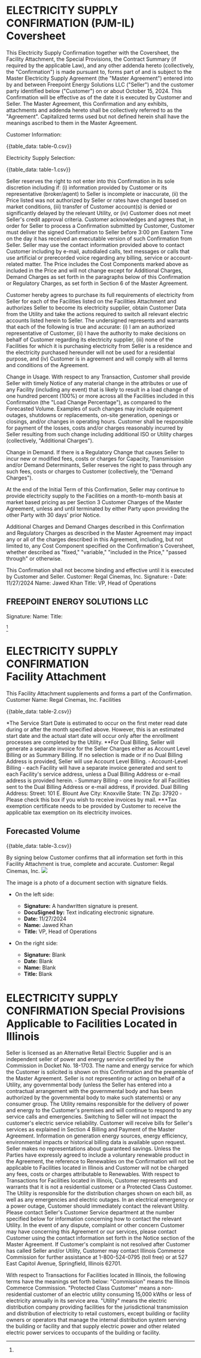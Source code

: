 # ELECTRICITY SUPPLY CONFIRMATION (PJM-IL) Coversheet 

This Electricity Supply Confirmation together with the Coversheet, the Facility Attachment, the Special Provisions, the Contract Summary (if required by the applicable Law), and any other addenda hereto (collectively, the "Confirmation") is made pursuant to, forms part of and is subject to the Master Electricity Supply Agreement (the "Master Agreement") entered into by and between Freepoint Energy Solutions LLC ("Seller") and the customer party identified below ("Customer") on or about October 15, 2024. This Confirmation will be effective as of the date it is executed by Customer and Seller. The Master Agreement, this Confirmation and any exhibits, attachments and addenda hereto shall be collectively referred to as the "Agreement". Capitalized terms used but not defined herein shall have the meanings ascribed to them in the Master Agreement.

Customer Information:

{{table_data: table-0.csv}}

Electricity Supply Selection:

{{table_data: table-1.csv}}

Seller reserves the right to not enter into this Confirmation in its sole discretion including if: (i) information provided by Customer or its representative (broker/agent) to Seller is incomplete or inaccurate, (ii) the Price listed was not authorized by Seller or rates have changed based on market conditions, (iii) transfer of Customer account(s) is denied or significantly delayed by the relevant Utility, or (iv) Customer does not meet Seller's credit approval criteria. Customer acknowledges and agrees that, in order for Seller to process a Confirmation submitted by Customer, Customer must deliver the signed Confirmation to Seller before 3:00 pm Eastern Time on the day it has received an executable version of such Confirmation from Seller. Seller may use the contact information provided above to contact Customer including by e-mail, autodialed calls, text messages or calls that use artificial or prerecorded voice regarding any billing, service or account-related matter. The Price includes the Cost Components marked above as included in the Price and will not change except for Additional Charges, Demand Charges as set forth in the paragraphs below of this Confirmation or Regulatory Charges, as set forth in Section 6 of the Master Agreement.

Customer hereby agrees to purchase its full requirements of electricity from Seller for each of the Facilities listed on the Facilities Attachment and authorizes Seller to become its electricity supplier, obtain Customer Data from the Utility and take the actions required to switch all relevant electric accounts listed herein to Seller. The undersigned represents and warrants that each of the following is true and accurate: (i) I am an authorized representative of Customer, (ii) I have the authority to make decisions on behalf of Customer regarding its electricity supplier, (iii) none of the Facilities for which it is purchasing electricity from Seller is a residence and the electricity purchased hereunder will not be used for a residential purpose, and (iv) Customer is in agreement and will comply with all terms and conditions of the Agreement.

Change in Usage. With respect to any Transaction, Customer shall provide Seller with timely Notice of any material change in the attributes or use of any Facility (including any event) that is likely to result in a load change of one hundred percent (100\%) or more across all the Facilities included in this Confirmation (the "Load Change Percentage"), as compared to the Forecasted Volume. Examples of such changes may include equipment outages, shutdowns or replacements, on-site generation, openings or closings, and/or changes in operating hours. Customer shall be responsible for payment of the losses, costs and/or charges reasonably incurred by Seller resulting from such change including additional ISO or Utility charges (collectively, "Additional Charges").

Change in Demand. If there is a Regulatory Change that causes Seller to incur new or modified fees, costs or charges for Capacity, Transmission and/or Demand Determinants, Seller reserves the right to pass through any such fees, costs or charges to Customer (collectively, the "Demand Charges").

At the end of the Initial Term of this Confirmation, Seller may continue to provide electricity supply to the Facilities on a month-to-month basis at market based pricing as per Section 3 Customer Charges of the Master Agreement, unless and until terminated by either Party upon providing the other Party with 30 days' prior Notice.

Additional Charges and Demand Charges described in this Confirmation and Regulatory Charges as described in the Master Agreement may impact any or all of the charges described in this Agreement, including, but not limited to, any Cost Component specified on the Confirmation's Coversheet, whether described as "fixed," "variable," "included in the Price," "passed through" or otherwise.

This Confirmation shall not become binding and effective until it is executed by Customer and Seller.
Customer: Regal Cinemas, Inc.
Signature: $\square$ Date: $11 / 27 / 2024$
Name: Jawed Khan
Title: VP, Head of Operations

## FREEPOINT ENERGY SOLUTIONS LLC

Signature:
Name:
Title:

[^0]
[^0]:   

# ELECTRICITY SUPPLY CONFIRMATION <br> Facility Attachment 

This Facility Attachment supplements and forms a part of the Confirmation.
Customer Name: Regal Cinemas, Inc.
Facilities

{{table_data: table-2.csv}}

*The Service Start Date is estimated to occur on the first meter read date during or after the month specified above. However, this is an estimated start date and the actual start date will occur only after the enrollment processes are completed by the Utility.
**For Dual Billing, Seller will generate a separate invoice for the Seller Charges either as Account Level Billing or as Summary Billing. If no selection is made or if no Dual Billing Address is provided, Seller will use Account Level Billing.
$\square$ Account-Level Billing - each Facility will have a separate invoice generated and sent to each Facility's service address, unless a Dual Billing Address or e-mail address is provided herein.
$\square$ Summary Billing - one invoice for all Facilities sent to the Dual Billing Address or e-mail address, if provided.
Dual Billing Address: Street: 101 E. Blount Ave
City: Knoxville
State: TN
Zip: 37920
$\square$ Please check this box if you wish to receive invoices by mail.
***Tax exemption certificate needs to be provided by Customer to receive the applicable tax exemption on its electricity invoices.

## Forecasted Volume

{{table_data: table-3.csv}}

By signing below Customer confirms that all information set forth in this Facility Attachment is true, complete and accurate.
Customer: Regal Cinemas, Inc.
![](images/img-0.jpeg)

The image is a photo of a document section with signature fields. 

- On the left side:
  - **Signature:** A handwritten signature is present.
  - **DocuSigned by:** Text indicating electronic signature.
  - **Date:** 11/27/2024
  - **Name:** Jawed Khan
  - **Title:** VP, Head of Operations

- On the right side:
  - **Signature:** Blank
  - **Date:** Blank
  - **Name:** Blank
  - **Title:** Blank

# ELECTRICITY SUPPLY CONFIRMATION Special Provisions Applicable to Facilities Located in Illinois 

Seller is licensed as an Alternative Retail Electric Supplier and is an independent seller of power and energy service certified by the Commission in Docket No. 18-1703. The name and energy service for which the Customer is solicited is shown on this Confirmation and the preamble of the Master Agreement. Seller is not representing or acting on behalf of a Utility, any governmental body (unless the Seller has entered into a contractual arrangement with the governmental body and has been authorized by the governmental body to make such statements) or any consumer group. The Utility remains responsible for the delivery of power and energy to the Customer's premises and will continue to respond to any service calls and emergencies. Switching to Seller will not impact the customer's electric service reliability. Customer will receive bills for Seller's services as explained in Section 4 Billing and Payment of the Master Agreement. Information on generation energy sources, energy efficiency, environmental impacts or historical billing data is available upon request. Seller makes no representations about guaranteed savings. Unless the Parties have expressly agreed to include a voluntary renewable product in the Agreement, the reference to Renewables on the Confirmation will not be applicable to Facilities located in Illinois and Customer will not be charged any fees, costs or charges attributable to Renewables. With respect to Transactions for Facilities located in Illinois, Customer represents and warrants that it is not a residential customer or a Protected Class Customer. The Utility is responsible for the distribution charges shown on each bill, as well as any emergencies and electric outages. In an electrical emergency or a power outage, Customer should immediately contact the relevant Utility. Please contact Seller's Customer Service department at the number specified below for information concerning how to contact the relevant Utility. In the event of any dispute, complaint or other concern Customer may have concerning this Agreement or our services, please contact Customer using the contact information set forth in the Notice section of the Master Agreement. If Customer's complaint is not resolved after Customer has called Seller and/or Utility, Customer may contact Illinois Commerce Commission for further assistance at 1-800-524-0795 (toll free) or at 527 East Capitol Avenue, Springfield, Illinois 62701.

With respect to Transactions for Facilities located in Illinois, the following terms have the meanings set forth below:
"Commission" means the Illinois Commerce Commission.
"Protected Class Customer" means a non-residential customer of an electric utility consuming 15,000 kWhs or less of electricity annually in its service area.
"Utility" means the electric distribution company providing facilities for the jurisdictional transmission and distribution of electricity to retail customers, except building or facility owners or operators that manage the internal distribution system serving the building or facility and that supply electric power and other related electric power services to occupants of the building or facility.

